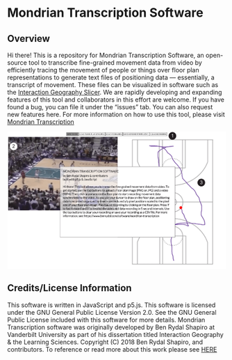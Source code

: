 # Mondrian Transcription Software

## Overview

Hi there! This is a repository for Mondrian Transcription Software, an open-source tool to transcribe fine-grained movement data from video by efficiently tracing the movement of people or things over floor plan representations to generate text files of positioning data — essentially, a transcript of movement. These files can be visualized in software such as the [Interaction Geography Slicer](https://www.benrydal.com/software/igs). We are rapidly developing and expanding features of this tool and collaborators in this effort are welcome. If you have found a bug, you can file it under the “issues” tab. You can also request new features here. For more information on how to use this tool, please visit [Mondrian Transcription](https://www.benrydal.com/software/mondrian-transcription)

![repo](./images/coverImage.png)

## Credits/License Information

This software is written in JavaScript and p5.js. This software is licensed under the GNU General Public License Version 2.0. See the GNU General Public License included with this software for more details. Mondrian Transcription software was originally developed by Ben Rydal Shapiro at Vanderbilt University as part of his dissertation titled Interaction Geography & the Learning Sciences. Copyright (C) 2018 Ben Rydal Shapiro, and contributors. To reference or read more about this work please see [HERE](https://etd.library.vanderbilt.edu/available/etd-03212018-140140/unrestricted/Shapiro_Dissertation.pdf)
